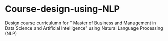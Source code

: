 # Course-design-using-NLP
Design course curriculumn for " Master of Business and Management in Data Science and Artificial Intelligence" using Natural Language Processing (NLP)
